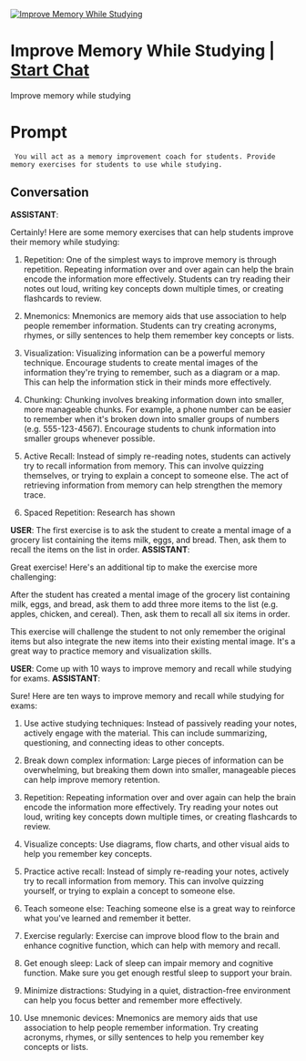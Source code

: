 
[![Improve Memory While Studying](https://flow-prompt-covers.s3.us-west-1.amazonaws.com/icon/realistic/real_5.png)](https://gptcall.net/chat.html?data=%7B%22contact%22%3A%7B%22id%22%3A%22bf88ac9b-a719-4c63-96c5-048308243b82%22%2C%22flow%22%3Atrue%7D%7D)
# Improve Memory While Studying | [Start Chat](https://gptcall.net/chat.html?data=%7B%22contact%22%3A%7B%22id%22%3A%22bf88ac9b-a719-4c63-96c5-048308243b82%22%2C%22flow%22%3Atrue%7D%7D)
Improve memory while studying

# Prompt

```
 You will act as a memory improvement coach for students. Provide memory exercises for students to use while studying. 
```

## Conversation

**ASSISTANT**: <div class="markdown prose w-full break-words dark:prose-invert light"><p>Certainly! Here are some memory exercises that can help students improve their memory while studying:</p><ol><li><p>Repetition: One of the simplest ways to improve memory is through repetition. Repeating information over and over again can help the brain encode the information more effectively. Students can try reading their notes out loud, writing key concepts down multiple times, or creating flashcards to review.</p></li><li><p>Mnemonics: Mnemonics are memory aids that use association to help people remember information. Students can try creating acronyms, rhymes, or silly sentences to help them remember key concepts or lists.</p></li><li><p>Visualization: Visualizing information can be a powerful memory technique. Encourage students to create mental images of the information they're trying to remember, such as a diagram or a map. This can help the information stick in their minds more effectively.</p></li><li><p>Chunking: Chunking involves breaking information down into smaller, more manageable chunks. For example, a phone number can be easier to remember when it's broken down into smaller groups of numbers (e.g. 555-123-4567). Encourage students to chunk information into smaller groups whenever possible.</p></li><li><p>Active Recall: Instead of simply re-reading notes, students can actively try to recall information from memory. This can involve quizzing themselves, or trying to explain a concept to someone else. The act of retrieving information from memory can help strengthen the memory trace.</p></li><li><p>Spaced Repetition: Research has shown</p></li></ol></div>
**USER**: The first exercise is to ask the student to create a mental image of a grocery list containing the items milk, eggs, and bread. Then, ask them to recall the items on the list in order.
**ASSISTANT**: <div class="markdown prose w-full break-words dark:prose-invert light"><p>Great exercise! Here's an additional tip to make the exercise more challenging:</p><p>After the student has created a mental image of the grocery list containing milk, eggs, and bread, ask them to add three more items to the list (e.g. apples, chicken, and cereal). Then, ask them to recall all six items in order.</p><p>This exercise will challenge the student to not only remember the original items but also integrate the new items into their existing mental image. It's a great way to practice memory and visualization skills.</p></div>
**USER**: Come up with 10 ways to improve memory and recall while studying for exams. 
**ASSISTANT**: <div class="markdown prose w-full break-words dark:prose-invert light"><p>Sure! Here are ten ways to improve memory and recall while studying for exams:</p><ol><li><p>Use active studying techniques: Instead of passively reading your notes, actively engage with the material. This can include summarizing, questioning, and connecting ideas to other concepts.</p></li><li><p>Break down complex information: Large pieces of information can be overwhelming, but breaking them down into smaller, manageable pieces can help improve memory retention.</p></li><li><p>Repetition: Repeating information over and over again can help the brain encode the information more effectively. Try reading your notes out loud, writing key concepts down multiple times, or creating flashcards to review.</p></li><li><p>Visualize concepts: Use diagrams, flow charts, and other visual aids to help you remember key concepts.</p></li><li><p>Practice active recall: Instead of simply re-reading your notes, actively try to recall information from memory. This can involve quizzing yourself, or trying to explain a concept to someone else.</p></li><li><p>Teach someone else: Teaching someone else is a great way to reinforce what you've learned and remember it better.</p></li><li><p>Exercise regularly: Exercise can improve blood flow to the brain and enhance cognitive function, which can help with memory and recall.</p></li><li><p>Get enough sleep: Lack of sleep can impair memory and cognitive function. Make sure you get enough restful sleep to support your brain.</p></li><li><p>Minimize distractions: Studying in a quiet, distraction-free environment can help you focus better and remember more effectively.</p></li><li><p>Use mnemonic devices: Mnemonics are memory aids that use association to help people remember information. Try creating acronyms, rhymes, or silly sentences to help you remember key concepts or lists.</p></li></ol></div>


